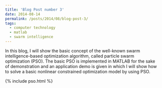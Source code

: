 ```yaml
---
title: 'Blog Post number 3'
date: 2014-08-14
permalink: /posts/2014/08/blog-post-3/
tags:
  - computer technology
  - matlab
  - swarm intelligence
---
```


In this blog, I will show the basic concept of the well-known swarm intelligence-based optimization algorithm, called particle swarm optimization (PSO). The basic PSO is implemented in MATLAB for the sake of demonstration and an application demo is given in which I will show how to solve a basic nonlinear constrained optimization model by using PSO. 

{% include pso.html %}
